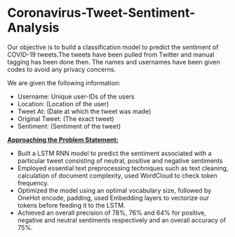 # Coronavirus-Tweet-Sentiment-Analysis

Our objective is to build a classification model to predict the sentiment of COVID-19 tweets.The tweets have been pulled from Twitter and manual tagging has been done then.
The names and usernames have been given codes to avoid any privacy concerns.

We are given the following information:
* Username: Unique user-IDs of the users
* Location: (Location of the user)
* Tweet At: (Date at which the tweet was made)
* Original Tweet: (The exact tweet)
* Sentiment: (Sentiment of the tweet)

<b><u> Approaching the Problem Statement: </u></b>
* Built a LSTM RNN model to predict the sentiment associated with a particular tweet consisting of neutral, positive and negative sentiments
* Employed essential text preprocessing techniques such as text cleaning, calculation of document complexity, used WordCloud to check token frequency.
* Optimized the model using an optimal vocabulary size, followed by OneHot encode, padding, used Embedding layers to vectorize our tokens before feeding it to the LSTM.
* Achieved an overall precision of 78%, 76% and 64% for positive, negative and neutral sentiments respectively and an overall accuracy of 75%.

